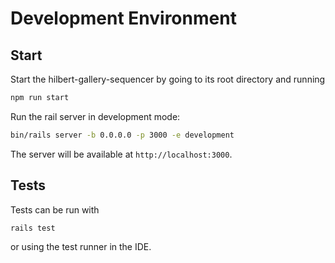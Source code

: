 # Development Environment

## Start

Start the hilbert-gallery-sequencer by going to its root directory and running

```bash
npm run start
```

Run the rail server in development mode:

```bash
bin/rails server -b 0.0.0.0 -p 3000 -e development
```

The server will be available at `http://localhost:3000`.

## Tests

Tests can be run with

```bash
rails test
```

or using the test runner in the IDE.
